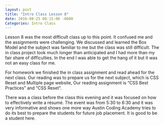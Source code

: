 ```yaml
---
layout: post
title: "Intro Class Lesson 8"
date: 2016-08-25 08:15:00 -0600
Categories: Intro Class
---
```

Lesson 8 was the most difficult class up to this point.  It confused me and the assignments were challenging.  We discussed and learned the Box Model and the subject was familiar to me but the class was still difficult.  The in class project took much longer than anticipated and I had more than my fair share of difficulties.  In the end I was able to get the hang of it but it was not an easy class for me.

For homework we finished the in class assignment and read ahead for the next class.  Our reading was to prepare us for the next subject, which is CSS Reset and Multiple page website, Our reading assignment is “CSS Best Practices” and “CSS Reset”.

There was a class before the class this evening and it was focused on how to effectively write a résumé.  The event was from 5:30 to 6:30 and it was very informative and shows one more way Austin Coding Academy tries to do its best to prepare the students for future job placement.  It is good to be a student here.
